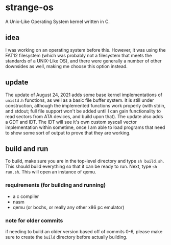 # strange-os
A Unix-Like Operating System kernel written in C.

## idea
I was working on an operating system before this. However, it was using the FAT12 filesystem (which was probably not a filesystem that meets the standards of a UNIX-Like OS), and there were generally a number of other downsides as well, making me choose this option instead.

## update
The update of August 24, 2021 adds some base kernel implementations of ```unistd.h``` functions, as well as a basic file buffer system. It is still under construction, although the implemented functions work properly (with stdin, and stdout; full file support won't be added until I can gain functionality to read sectors from ATA devices, and build upon that). The update also adds a GDT and IDT. The IDT will see it's own custom syscall vector implementation within sometime, once I am able to load programs that need to show some sort of output to prove that they are working.

## build and run
To build, make sure you are in the top-level directory and type ```sh build.sh```. This should build everything so that it can be ready to run. Next, type ```sh run.sh```. This will open an instance of qemu.

### requirements (for building and running)
- a c compiler
- nasm
- qemu (or bochs, or really any other x86 pc emulator)

### note for older commits
if needing to build an older version based off of commits 0-6, please make sure to create the ```build``` directory before actually building.
